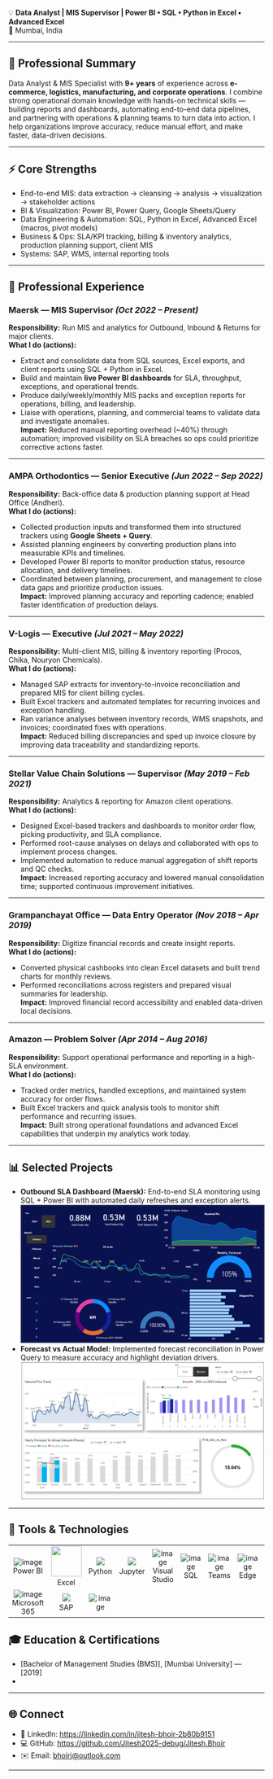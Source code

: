 💡 **Data Analyst | MIS Supervisor | Power BI • SQL • Python in Excel • Advanced Excel**  
📍 Mumbai, India

---

## 📝 Professional Summary
Data Analyst & MIS Specialist with **9+ years** of experience across **e-commerce, logistics, manufacturing, and corporate operations**. I combine strong operational domain knowledge with hands-on technical skills — building reports and dashboards, automating end-to-end data pipelines, and partnering with operations & planning teams to turn data into action. I help organizations improve accuracy, reduce manual effort, and make faster, data-driven decisions.

---

## ⚡ Core Strengths
- End-to-end MIS: data extraction → cleansing → analysis → visualization → stakeholder actions  
- BI & Visualization: Power BI, Power Query, Google Sheets/Query  
- Data Engineering & Automation: SQL, Python in Excel, Advanced Excel (macros, pivot models)  
- Business & Ops: SLA/KPI tracking, billing & inventory analytics, production planning support, client MIS  
- Systems: SAP, WMS, internal reporting tools

---

## 💼 Professional Experience

### Maersk — MIS Supervisor *(Oct 2022 – Present)*
**Responsibility:** Run MIS and analytics for Outbound, Inbound & Returns for major clients.  
**What I do (actions):**
- Extract and consolidate data from SQL sources, Excel exports, and client reports using SQL + Python in Excel.  
- Build and maintain **live Power BI dashboards** for SLA, throughput, exceptions, and operational trends.  
- Produce daily/weekly/monthly MIS packs and exception reports for operations, billing, and leadership.  
- Liaise with operations, planning, and commercial teams to validate data and investigate anomalies.  
**Impact:** Reduced manual reporting overhead (~40%) through automation; improved visibility on SLA breaches so ops could prioritize corrective actions faster.

---

### AMPA Orthodontics — Senior Executive *(Jun 2022 – Sep 2022)*  
**Responsibility:** Back-office data & production planning support at Head Office (Andheri).  
**What I do (actions):**
- Collected production inputs and transformed them into structured trackers using **Google Sheets + Query**.  
- Assisted planning engineers by converting production plans into measurable KPIs and timelines.  
- Developed Power BI reports to monitor production status, resource allocation, and delivery timelines.  
- Coordinated between planning, procurement, and management to close data gaps and prioritize production issues.  
**Impact:** Improved planning accuracy and reporting cadence; enabled faster identification of production delays.

---

### V-Logis — Executive *(Jul 2021 – May 2022)*  
**Responsibility:** Multi-client MIS, billing & inventory reporting (Procos, Chika, Nouryon Chemicals).  
**What I do (actions):**
- Managed SAP extracts for inventory-to-invoice reconciliation and prepared MIS for client billing cycles.  
- Built Excel trackers and automated templates for recurring invoices and exception handling.  
- Ran variance analyses between inventory records, WMS snapshots, and invoices; coordinated fixes with operations.  
**Impact:** Reduced billing discrepancies and sped up invoice closure by improving data traceability and standardizing reports.

---

### Stellar Value Chain Solutions — Supervisor *(May 2019 – Feb 2021)*  
**Responsibility:** Analytics & reporting for Amazon client operations.  
**What I do (actions):**
- Designed Excel-based trackers and dashboards to monitor order flow, picking productivity, and SLA compliance.  
- Performed root-cause analyses on delays and collaborated with ops to implement process changes.  
- Implemented automation to reduce manual aggregation of shift reports and QC checks.  
**Impact:** Increased reporting accuracy and lowered manual consolidation time; supported continuous improvement initiatives.

---

### Grampanchayat Office — Data Entry Operator *(Nov 2018 – Apr 2019)*  
**Responsibility:** Digitize financial records and create insight reports.  
**What I do (actions):**
- Converted physical cashbooks into clean Excel datasets and built trend charts for monthly reviews.  
- Performed reconciliations across registers and prepared visual summaries for leadership.  
**Impact:** Improved financial record accessibility and enabled data-driven local decisions.

---

### Amazon — Problem Solver *(Apr 2014 – Aug 2016)*  
**Responsibility:** Support operational performance and reporting in a high-SLA environment.  
**What I do (actions):**
- Tracked order metrics, handled exceptions, and maintained system accuracy for order flows.  
- Built Excel trackers and quick analysis tools to monitor shift performance and recurring issues.  
**Impact:** Built strong operational foundations and advanced Excel capabilities that underpin my analytics work today.

---

## 📊 Selected Projects
- **Outbound SLA Dashboard (Maersk):** End-to-end SLA monitoring using SQL + Power BI with automated daily refreshes and exception alerts.
![Outbound SLA Dashboard](/image/dashboard.png)
- **Forecast vs Actual Model:** Implemented forecast reconciliation in Power Query to measure accuracy and highlight deviation drivers.  
![Inbound Dashboard](/image/image2.png)
---

## 🎯 Tools & Technologies  

<table>
  <tr>
    <td align="center"><img width="60" height="50" alt="image" src="https://github.com/user-attachments/assets/ce9fdd37-7900-42a9-b18a-a1548eb160a6" /><br/>Power BI</td>
    <td align="center"><img src="https://img.icons8.com/color/96/microsoft-excel-2019--v1.png" width="60" height="60"/><br/>Excel</td>
    <td align="center"><img src="https://img.icons8.com/color/96/python.png" width="60"/><br/>Python</td>
    <td align="center"><img src="https://img.icons8.com/fluency/96/jupyter.png" width="60"/><br/>Jupyter</td>
    <td align="center"><img width="60" alt="image" src="https://github.com/user-attachments/assets/7ddf4352-0084-4077-99ee-74467f0535c9" /><br/>Visual Studio</td>
    <td align="center"><img width="100" height="60" alt="image" src="https://github.com/user-attachments/assets/dae54974-c100-44b9-a56b-dd502fedcc5a" /><br/>SQL</td>
    <td align="center"><img width="60" alt="image" src="https://github.com/user-attachments/assets/7737fcf0-76fa-4e77-90e3-c6384de58abe" /><br/>Teams</td>
    <td align="center"><img width="60" alt="image" src="https://github.com/user-attachments/assets/564b0ecf-b69f-4aec-acc1-c5bbba86992b" /><br/>Edge</td>
    <td align="center"><img width="60" alt="image" src="https://github.com/user-attachments/assets/0b02af47-2562-4bef-93d3-05d591b0ab17" /><br/>Forms</td>
    <td align="center"><img width="60" alt="image" src="https://github.com/user-attachments/assets/4e9d0b3e-ee99-439a-aa92-b50f6697aa1e" /><br/>PowerPoint</td>
  </tr>
  <tr>
    <td align="center"><img width="60" alt="image" src="https://github.com/user-attachments/assets/b0855f43-0f9b-4655-9898-c383174584ee" /><br/>Microsoft 365</td> 
    <td align="center"><img src="https://img.icons8.com/color/96/sap.png" width="60"/><br/>SAP</td>
    <td align="center"><img width="70" alt="image" src="https://github.com/user-attachments/assets/bace292f-9b6a-40e9-99f3-e63f4f59e68c" /><br/></td>
  </tr>
</table>


## 🎓 Education & Certifications
- [Bachelor of Management Studies (BMS)], [Mumbai University] — [2019]  
- 
---

## 🌐 Connect
- 🔗 LinkedIn: https://linkedin.com/in/jitesh-bhoir-2b80b9151 
- 💻 GitHub: https://github.com/Jitesh2025-debug/Jitesh.Bhoir 
- ✉️ Email: bhoirj@outlook.com

---
